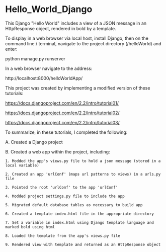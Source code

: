 # Hello_World_Django
This Django "Hello World" includes a view of a JSON message in an HttpResponse object, rendered in bold by a template. 

To display in a web browser via local host, install Django, then on the command line / terminal, navigate to the project directory (/helloWorld) and enter:

python manage.py runserver  

In a web browser navigate to the address:

http://localhost:8000/helloWorldApp/

This project was created by implementing a modified version of these tutorials:

https://docs.djangoproject.com/en/2.2/intro/tutorial01/

https://docs.djangoproject.com/en/2.2/intro/tutorial02/

https://docs.djangoproject.com/en/2.2/intro/tutorial03/

To summarize, in these tutorials, I completed the following: 

A. Created a Django project

B. Created a web app within the project, including:

    1. Modded the app's views.py file to hold a json message (stored in a local variable)
    
    2. Created an app 'urlConf' (maps url patterns to views) in a urls.py file
    
    3. Pointed the root 'urlConf' to the app 'urlConf'
    
    4. Modded project settings.py file to include the app 
    
    5. Migrated default database tables as necessary to build app
    
    6. Created a template index.html file in the appropriate directory
    
    7. Set a variable in index.html using Django template language and marked bold using html 
    
    8. Loaded the template from the app's views.py file
    
    9. Rendered view with template and returned as an HttpResponse object
